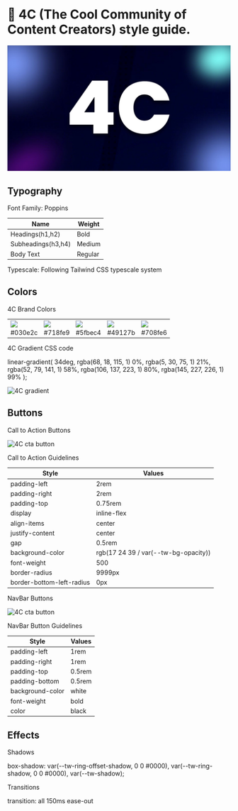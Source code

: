 # :gem: 4C (The Cool Community of Content Creators) style guide.

<img src='./mediakit/4c_banner.jpg' alt='4C logo'>

## Typography

Font Family: Poppins

| Name               | Weight  |
| ------------------ | ------- |
| Headings(h1,h2)    | Bold    |
| Subheadings(h3,h4) | Medium  |
| Body Text          | Regular |

Typescale: Following Tailwind CSS typescale system

## Colors

4C Brand Colors

<table>
    <tr>
        <td><img src="http://placehold.jp/030e2c/ffffff/80x80.png?text=%20"> <br>#030e2c</td>
        <td><img src="http://placehold.jp/718fe9/ffffff/80x80.png?text=%20"> <br>#718fe9</td>
        <td><img src="http://placehold.jp/5fbec4/ffffff/80x80.png?text=%20"> <br>#5fbec4</td>
        <td><img src="http://placehold.jp/49127b/ffffff/80x80.png?text=%20"> <br>#49127b</td>
        <td><img src="http://placehold.jp/708fe6/ffffff/80x80.png?text=%20"> <br>#708fe6</td>
    </tr>
</table>

4C Gradient CSS code

linear-gradient( 34deg, rgba(68, 18, 115, 1) 0%, rgba(5, 30, 75, 1) 21%, rgba(52, 79, 141, 1) 58%, rgba(106, 137, 223, 1) 80%, rgba(145, 227, 226, 1) 99% );

<img src='https://ik.imagekit.io/u33i3sss0/4c/4c_gradient_iEc5YnyaL.png?ik-sdk-version=javascript-1.4.3&updatedAt=1669915186734' alt='4C gradient'>

## Buttons

Call to Action Buttons

<img src='https://ik.imagekit.io/u33i3sss0/4c/Screenshot_2022-12-01_at_12-46-50_4C_-_Creator_Community_RFydcD8tX.png?ik-sdk-version=javascript-1.4.3&updatedAt=1669916827713' alt='4C cta button'>

Call to Action Guidelines

| Style                     | Values                               |
| ------------------------- | ------------------------------------ |
| padding-left              | 2rem                                 |
| padding-right             | 2rem                                 |
| padding-top               | 0.75rem                              |
| display                   | inline-flex                          |
| align-items               | center                               |
| justify-content           | center                               |
| gap                       | 0.5rem                               |
| background-color          | rgb(17 24 39 / var(--tw-bg-opacity)) |
| font-weight               | 500                                  |
| border-radius             | 9999px                               |
| border-bottom-left-radius | 0px                                  |

NavBar Buttons

<img src='https://ik.imagekit.io/u33i3sss0/4c/Screenshot_2022-12-01_at_14-42-11_4C_-_Creator_Community_is2hpLuyR.png?ik-sdk-version=javascript-1.4.3&updatedAt=1669923773411' alt='4C cta button'>

NavBar Button Guidelines

| Style            | Values |
| ---------------- | ------ |
| padding-left     | 1rem   |
| padding-right    | 1rem   |
| padding-top      | 0.5rem |
| padding-bottom   | 0.5rem |
| background-color | white  |
| font-weight      | bold   |
| color            | black  |

## Effects

Shadows

box-shadow: var(--tw-ring-offset-shadow, 0 0 #0000), var(--tw-ring-shadow, 0 0 #0000), var(--tw-shadow);

Transitions

transition: all 150ms ease-out

